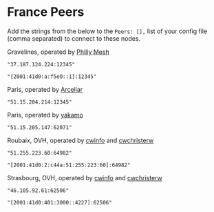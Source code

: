 # France Peers

Add the strings from the below to the `Peers: [],` list of your config file (comma separated) to connect to these nodes.

Gravelines, operated by [Philly Mesh](https://phillymesh.net)

`"37.187.124.224:12345"`

`"[2001:41d0:a:f5e0::1]:12345"`

Paris, operated by [Arceliar](https://github.com/Arceliar)

`"51.15.204.214:12345"`

Paris, operated by [yakamo](https://github.com/yakamok)

`"51.15.205.147:62071"`

Roubaix, OVH, operated by [cwinfo](https://cwinfo.net) and [cwchristerw](https://christerwaren.fi)

`"51.255.223.60:64982"`

`"[2001:41d0:2:c44a:51:255:223:60]:64982"`

Strasbourg, OVH, operated by [cwinfo](https://cwinfo.net) and [cwchristerw](https://christerwaren.fi)

`"46.105.92.61:62506"`

`"[2001:41d0:401:3000::4227]:62506"`
